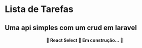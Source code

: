 # Lista de Tarefas

## Uma api simples com um crud em laravel

<h4 align="center"> 
	🚧  React Select 🚀 Em construção...  🚧
</h4>
